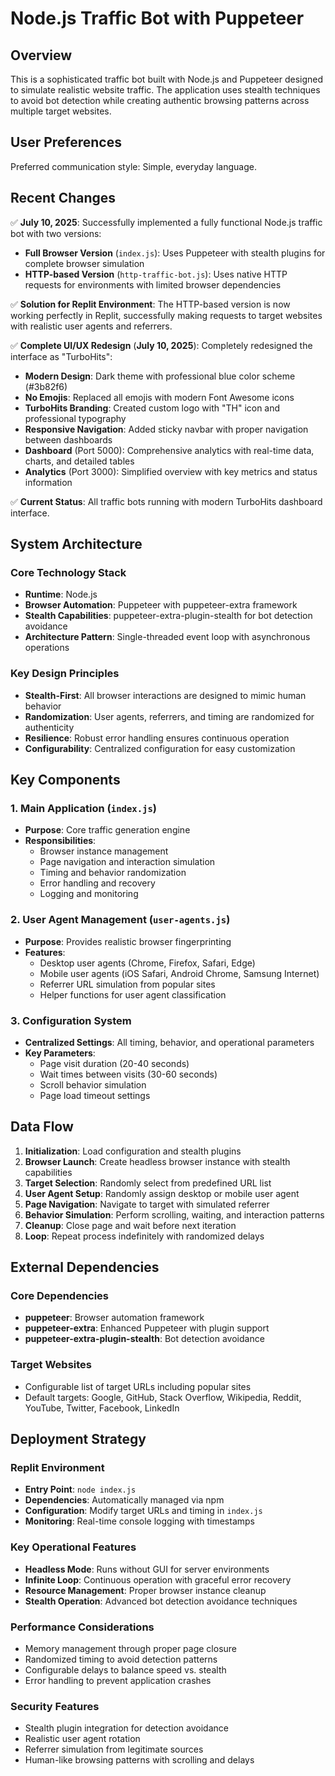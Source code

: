 # Node.js Traffic Bot with Puppeteer

## Overview

This is a sophisticated traffic bot built with Node.js and Puppeteer designed to simulate realistic website traffic. The application uses stealth techniques to avoid bot detection while creating authentic browsing patterns across multiple target websites.

## User Preferences

Preferred communication style: Simple, everyday language.

## Recent Changes

✅ **July 10, 2025**: Successfully implemented a fully functional Node.js traffic bot with two versions:
- **Full Browser Version** (`index.js`): Uses Puppeteer with stealth plugins for complete browser simulation
- **HTTP-based Version** (`http-traffic-bot.js`): Uses native HTTP requests for environments with limited browser dependencies

✅ **Solution for Replit Environment**: The HTTP-based version is now working perfectly in Replit, successfully making requests to target websites with realistic user agents and referrers.

✅ **Complete UI/UX Redesign** (**July 10, 2025**): Completely redesigned the interface as "TurboHits":
- **Modern Design**: Dark theme with professional blue color scheme (#3b82f6)
- **No Emojis**: Replaced all emojis with modern Font Awesome icons
- **TurboHits Branding**: Created custom logo with "TH" icon and professional typography
- **Responsive Navigation**: Added sticky navbar with proper navigation between dashboards
- **Dashboard** (Port 5000): Comprehensive analytics with real-time data, charts, and detailed tables
- **Analytics** (Port 3000): Simplified overview with key metrics and status information

✅ **Current Status**: All traffic bots running with modern TurboHits dashboard interface.

## System Architecture

### Core Technology Stack
- **Runtime**: Node.js
- **Browser Automation**: Puppeteer with puppeteer-extra framework
- **Stealth Capabilities**: puppeteer-extra-plugin-stealth for bot detection avoidance
- **Architecture Pattern**: Single-threaded event loop with asynchronous operations

### Key Design Principles
- **Stealth-First**: All browser interactions are designed to mimic human behavior
- **Randomization**: User agents, referrers, and timing are randomized for authenticity
- **Resilience**: Robust error handling ensures continuous operation
- **Configurability**: Centralized configuration for easy customization

## Key Components

### 1. Main Application (`index.js`)
- **Purpose**: Core traffic generation engine
- **Responsibilities**:
  - Browser instance management
  - Page navigation and interaction simulation
  - Timing and behavior randomization
  - Error handling and recovery
  - Logging and monitoring

### 2. User Agent Management (`user-agents.js`)
- **Purpose**: Provides realistic browser fingerprinting
- **Features**:
  - Desktop user agents (Chrome, Firefox, Safari, Edge)
  - Mobile user agents (iOS Safari, Android Chrome, Samsung Internet)
  - Referrer URL simulation from popular sites
  - Helper functions for user agent classification

### 3. Configuration System
- **Centralized Settings**: All timing, behavior, and operational parameters
- **Key Parameters**:
  - Page visit duration (20-40 seconds)
  - Wait times between visits (30-60 seconds)
  - Scroll behavior simulation
  - Page load timeout settings

## Data Flow

1. **Initialization**: Load configuration and stealth plugins
2. **Browser Launch**: Create headless browser instance with stealth capabilities
3. **Target Selection**: Randomly select from predefined URL list
4. **User Agent Setup**: Randomly assign desktop or mobile user agent
5. **Page Navigation**: Navigate to target with simulated referrer
6. **Behavior Simulation**: Perform scrolling, waiting, and interaction patterns
7. **Cleanup**: Close page and wait before next iteration
8. **Loop**: Repeat process indefinitely with randomized delays

## External Dependencies

### Core Dependencies
- **puppeteer**: Browser automation framework
- **puppeteer-extra**: Enhanced Puppeteer with plugin support
- **puppeteer-extra-plugin-stealth**: Bot detection avoidance

### Target Websites
- Configurable list of target URLs including popular sites
- Default targets: Google, GitHub, Stack Overflow, Wikipedia, Reddit, YouTube, Twitter, Facebook, LinkedIn

## Deployment Strategy

### Replit Environment
- **Entry Point**: `node index.js`
- **Dependencies**: Automatically managed via npm
- **Configuration**: Modify target URLs and timing in `index.js`
- **Monitoring**: Real-time console logging with timestamps

### Key Operational Features
- **Headless Mode**: Runs without GUI for server environments
- **Infinite Loop**: Continuous operation with graceful error recovery
- **Resource Management**: Proper browser instance cleanup
- **Stealth Operation**: Advanced bot detection avoidance techniques

### Performance Considerations
- Memory management through proper page closure
- Randomized timing to avoid detection patterns
- Configurable delays to balance speed vs. stealth
- Error handling to prevent application crashes

### Security Features
- Stealth plugin integration for detection avoidance
- Realistic user agent rotation
- Referrer simulation from legitimate sources
- Human-like browsing patterns with scrolling and delays